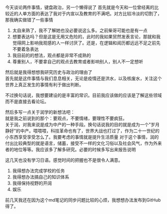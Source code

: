 今天谈论两件事情，键盘政治，另一个懒得说了
首先就是今天和一位曾经离的比较近的人单方面的表达了我对于内宣以及教育的不满吧。对方比较冷淡的切割了，那我确实做错了一些事情  
1. 太自来熟了，我不了解她也没必要说这么多。之前柴哥可能也是有一点
2. 想要表达吗？但是这是无用又危险的，此时的我如果贸然发表言论，那就和我觉得网上影响我观感的人一样讨厌了。还是，在逻辑和阅历都远远不足之前先不要着急表达
3. 我目前的的想法，观点都是非常不成熟的
4. 尊重别人，不要拿自己的观点去教育或者影响别人，别人不一定想听  

然后就是我得想想我研究历史与政治的理由了  
首先就是这件事情与我们息息相关，无论是疫情还是洪水，以及核废水，关注这个世界上真正发生的事情有利于做出判断。
  
不过换句话说，我想要建设的是丰富的常识。目前我应该做的应该是了解这些领域而不是直接去看论坛。

然后多写一点关于润学的新想法吧：  
就是我之前说到的那个：要观点，不要情绪，要理性不要疯狂。  
关于润，对我来说是成为中产的一种手段。换句话说我的目的就是成为一个"岁月静好"的中产。喂喂喂，科技革命也有了，世界大战也打过了，作为二十一世纪的小东西享受享受怎么了。我要考虑的事情就是提升生活质量
对于这个事情，润的付出比较典型的就是语言，储蓄，接受不一样的文化习俗以及社会风气，作为外来者的地位等等。我应该多了解多研究。必要的时候多写出来报告说明  


这几天也没有学习日语。感觉时间的把握也不是很令人满意。
1. 我得想办法完成学校的任务
2. 我得想办法搞自己的知识体系
3. 我得保持视野的开阔
4. 娱乐

前几天我还在因为这个md笔记的同步问题比较的心烦，我想想办法发布到GitHub得了。